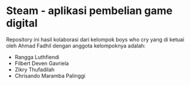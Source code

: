 # Steam - aplikasi pembelian game digital

Repository ini hasil kolaborasi dari kelompok boys who cry yang di ketuai oleh Ahmad Fadhil dengan anggota kelompoknya adalah:
- Rangga Luthfiendi
- Filbert Deven Gavriela
- Zikry Thufadilah
- Chrisando Maramba Palinggi
